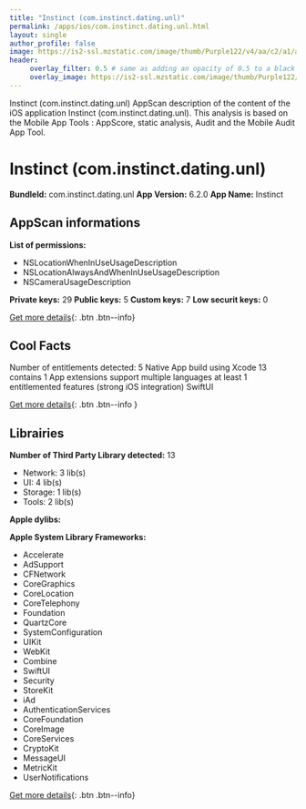 ```yaml
---
title: "Instinct (com.instinct.dating.unl)"
permalink: /apps/ios/com.instinct.dating.unl.html
layout: single
author_profile: false
image: https://is2-ssl.mzstatic.com/image/thumb/Purple122/v4/aa/c2/a1/aac2a128-f99b-2554-fd2d-d880e0694d49/AppIcon-1x_U007emarketing-0-7-0-85-220.png/512x512bb.jpg
header: 
     overlay_filter: 0.5 # same as adding an opacity of 0.5 to a black background
     overlay_image: https://is2-ssl.mzstatic.com/image/thumb/Purple122/v4/aa/c2/a1/aac2a128-f99b-2554-fd2d-d880e0694d49/AppIcon-1x_U007emarketing-0-7-0-85-220.png/512x512bb.jpg
---
```

Instinct (com.instinct.dating.unl) AppScan description of the content of the iOS application Instinct (com.instinct.dating.unl). This analysis is based on the Mobile App Tools : AppScore, static analysis, Audit and the Mobile Audit App Tool.

# Instinct (com.instinct.dating.unl)

**BundleId:** com.instinct.dating.unl
**App Version:** 6.2.0
**App Name:** Instinct


## AppScan informations 

**List of permissions:** 
- NSLocationWhenInUseUsageDescription
- NSLocationAlwaysAndWhenInUseUsageDescription
- NSCameraUsageDescription
  
  
**Private keys:** 29
**Public keys:** 5
**Custom keys:** 7
**Low securit keys:** 0
  
[Get more details](/pricing.html){: .btn .btn--info}

## Cool Facts

Number of entitlements detected: 5
Native App
build using Xcode 13
contains 1 App extensions
support multiple languages
at least 1 entitlemented features (strong iOS integration)
SwiftUI
  
[Get more details](/pricing.html){: .btn .btn--info }

## Librairies 
**Number of Third Party Library detected:** 13
- Network: 3 lib(s)
- UI: 4 lib(s)
- Storage: 1 lib(s)
- Tools: 2 lib(s)


**Apple dylibs:**


**Apple System Library Frameworks:**
- Accelerate
- AdSupport
- CFNetwork
- CoreGraphics
- CoreLocation
- CoreTelephony
- Foundation
- QuartzCore
- SystemConfiguration
- UIKit
- WebKit
- Combine
- SwiftUI
- Security
- StoreKit
- iAd
- AuthenticationServices
- CoreFoundation
- CoreImage
- CoreServices
- CryptoKit
- MessageUI
- MetricKit
- UserNotifications


  
[Get more details](/pricing.html){: .btn .btn--info}

